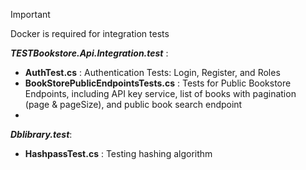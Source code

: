 > [!IMPORTANT]
> Docker is required for integration tests
> 
***TESTBookstore.Api.Integration.test*** : 
- **AuthTest.cs** : Authentication Tests: Login, Register, and Roles
- **BookStorePublicEndpointsTests.cs** : Tests for Public Bookstore Endpoints, including API key service, list of books with pagination   
  (page & pageSize), and public book search endpoint
-

***Dblibrary.test***:
- **HashpassTest.cs** : Testing hashing algorithm



